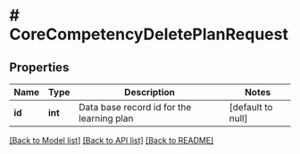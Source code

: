 # # CoreCompetencyDeletePlanRequest

## Properties

Name | Type | Description | Notes
------------ | ------------- | ------------- | -------------
**id** | **int** | Data base record id for the learning plan | [default to null]

[[Back to Model list]](../../README.md#models) [[Back to API list]](../../README.md#endpoints) [[Back to README]](../../README.md)
